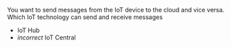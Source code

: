 You want to send messages from the IoT device to the cloud and vice versa. Which IoT technology can send and receive messages
- IoT Hub
- *incorrect* IoT Central